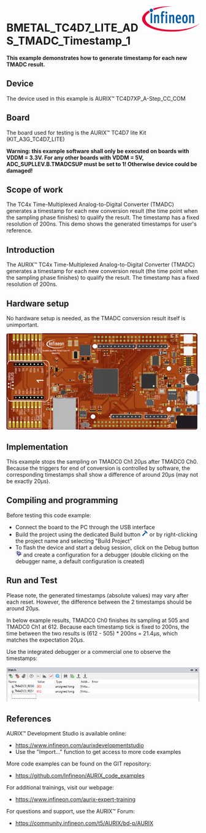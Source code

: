 <img src="./Images/IFX_LOGO_600.gif" align="right" width="150" />  

# BMETAL_TC4D7_LITE_ADS_TMADC_Timestamp_1

**This example demonstrates how to generate timestamp for each new TMADC result.**  

## Device  
The device used in this example is AURIX™ TC4D7XP_A-Step_CC_COM    

## Board  
The board used for testing is the AURIX™ TC4D7 lite Kit (KIT_A3G_TC4D7_LITE)

**Warning: this example software shall only be executed on boards with VDDM = 3.3V. For any other boards with VDDM = 5V, ADC_SUPLLEV.B.TMADCSUP must be set to 1! Otherwise device could be damaged!**    

## Scope of work  
The TC4x Time-Multiplexed Analog-to-Digital Converter (TMADC) generates a timestamp for each new conversion result (the time point when the sampling phase finishes) to qualify the result. The timestamp has a fixed resolution of 200ns. This demo shows the generated timestamps for user's reference.  

## Introduction  
The AURIX™ TC4x Time-Multiplexed Analog-to-Digital Converter (TMADC) generates a timestamp for each new conversion result (the time point when the sampling phase finishes) to qualify the result. The timestamp has a fixed resolution of 200ns.  

## Hardware setup  
No hardware setup is needed, as the TMADC conversion result itself is unimportant.

<img src="./Images/EvalKit_AURIX_TC4x7_Lite_V1_TOP.png" width="800" />  

## Implementation  
This example stops the sampling on TMADC0 Ch1 20µs after TMADC0 Ch0. Because the triggers for end of conversion is controlled by software, the corresponding timestamps shall show a difference of around 20µs (may not be exactly 20µs).   

## Compiling and programming
Before testing this code example:  
- Connect the board to the PC through the USB interface
- Build the project using the dedicated Build button <img src="./Images/build_activeproj.gif" /> or by right-clicking the project name and selecting "Build Project"
- To flash the device and start a debug session, click on the Debug button <img src="./Images/debug.gif" /> and create a configuration for a debugger (double clicking on the debugger name, a default configuration is created)

## Run and Test   
Please note, the generated timestamps (absolute values) may vary after each reset. However, the difference between the 2 timestamps should be around 20µs.

In below example results, TMADC0 Ch0 finishes its sampling at 505 and TMADC0 Ch1 at 612. Because each timestamp tick is fixed to 200ns, the time between the two results is (612 - 505) * 200ns = 21.4µs, which matches the expectation 20µs.

Use the integrated debugger or a commercial one to observe the timestamps:                          

<img src="./Images/timestamp.png" width="800" />  

## References  

AURIX&trade; Development Studio is available online:  
- <https://www.infineon.com/aurixdevelopmentstudio>  
- Use the "Import..." function to get access to more code examples  

More code examples can be found on the GIT repository:  
- <https://github.com/Infineon/AURIX_code_examples>  

For additional trainings, visit our webpage:  
- <https://www.infineon.com/aurix-expert-training>  

For questions and support, use the AURIX&trade; Forum:  
- <https://community.infineon.com/t5/AURIX/bd-p/AURIX>  

